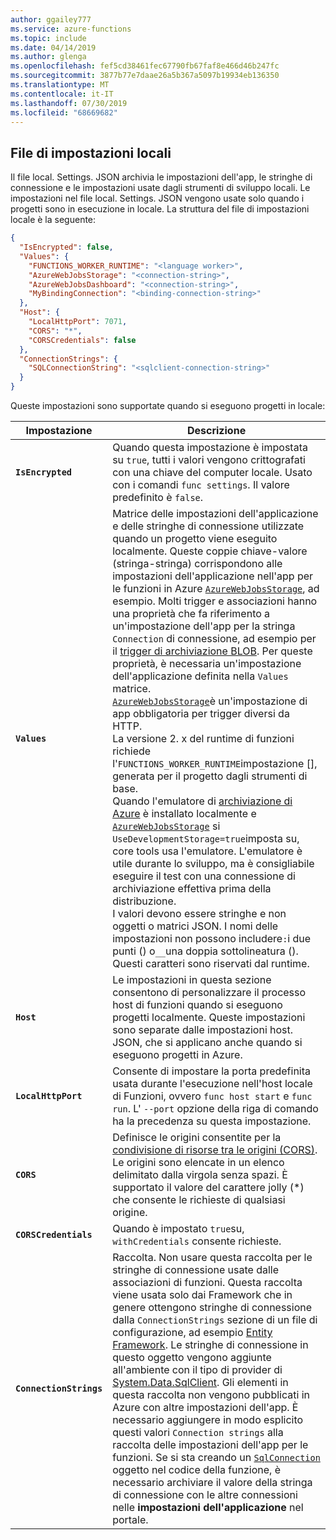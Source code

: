 ```yaml
---
author: ggailey777
ms.service: azure-functions
ms.topic: include
ms.date: 04/14/2019
ms.author: glenga
ms.openlocfilehash: fef5cd38461fec67790fb67faf8e466d46b247fc
ms.sourcegitcommit: 3877b77e7daae26a5b367a5097b19934eb136350
ms.translationtype: MT
ms.contentlocale: it-IT
ms.lasthandoff: 07/30/2019
ms.locfileid: "68669682"
---
```

## <a name="local-settings-file"></a>File di impostazioni locali

Il file local. Settings. JSON archivia le impostazioni dell'app, le stringhe di connessione e le impostazioni usate dagli strumenti di sviluppo locali. Le impostazioni nel file local. Settings. JSON vengono usate solo quando i progetti sono in esecuzione in locale. La struttura del file di impostazioni locale è la seguente:

```json
{
  "IsEncrypted": false,
  "Values": {
    "FUNCTIONS_WORKER_RUNTIME": "<language worker>",
    "AzureWebJobsStorage": "<connection-string>",
    "AzureWebJobsDashboard": "<connection-string>",
    "MyBindingConnection": "<binding-connection-string>"
  },
  "Host": {
    "LocalHttpPort": 7071,
    "CORS": "*",
    "CORSCredentials": false
  },
  "ConnectionStrings": {
    "SQLConnectionString": "<sqlclient-connection-string>"
  }
}
```

Queste impostazioni sono supportate quando si eseguono progetti in locale:

| Impostazione      | Descrizione                            |
| ------------ | -------------------------------------- |
| **`IsEncrypted`** | Quando questa impostazione è impostata su `true`, tutti i valori vengono crittografati con una chiave del computer locale. Usato con i comandi `func settings`. Il valore predefinito è `false`. |
| **`Values`** | Matrice delle impostazioni dell'applicazione e delle stringhe di connessione utilizzate quando un progetto viene eseguito localmente. Queste coppie chiave-valore (stringa-stringa) corrispondono alle impostazioni dell'applicazione nell'app per le funzioni in Azure [`AzureWebJobsStorage`], ad esempio. Molti trigger e associazioni hanno una proprietà che fa riferimento a un'impostazione dell'app per la stringa `Connection` di connessione, ad esempio per il [trigger di archiviazione BLOB](../articles/azure-functions/functions-bindings-storage-blob.md#trigger---configuration). Per queste proprietà, è necessaria un'impostazione dell'applicazione definita nella `Values` matrice. <br/>[`AzureWebJobsStorage`]è un'impostazione di app obbligatoria per trigger diversi da HTTP. <br/>La versione 2. x del runtime di funzioni richiede l'`FUNCTIONS_WORKER_RUNTIME`impostazione [], generata per il progetto dagli strumenti di base. <br/> Quando l'emulatore di [archiviazione di Azure](../articles/storage/common/storage-use-emulator.md) è installato localmente e [`AzureWebJobsStorage`] si `UseDevelopmentStorage=true`imposta su, core tools usa l'emulatore. L'emulatore è utile durante lo sviluppo, ma è consigliabile eseguire il test con una connessione di archiviazione effettiva prima della distribuzione.<br/> I valori devono essere stringhe e non oggetti o matrici JSON. I nomi delle impostazioni non possono includere`:`i due punti () o`__`una doppia sottolineatura (). Questi caratteri sono riservati dal runtime.  |
| **`Host`** | Le impostazioni in questa sezione consentono di personalizzare il processo host di funzioni quando si eseguono progetti localmente. Queste impostazioni sono separate dalle impostazioni host. JSON, che si applicano anche quando si eseguono progetti in Azure. |
| **`LocalHttpPort`** | Consente di impostare la porta predefinita usata durante l'esecuzione nell'host locale di Funzioni, ovvero `func host start` e `func run`. L' `--port` opzione della riga di comando ha la precedenza su questa impostazione. |
| **`CORS`** | Definisce le origini consentite per la [condivisione di risorse tra le origini (CORS)](https://en.wikipedia.org/wiki/Cross-origin_resource_sharing). Le origini sono elencate in un elenco delimitato dalla virgola senza spazi. È supportato il valore del carattere jolly (\*) che consente le richieste di qualsiasi origine. |
| **`CORSCredentials`** |  Quando è impostato `true`su, `withCredentials` consente richieste. |
| **`ConnectionStrings`** | Raccolta. Non usare questa raccolta per le stringhe di connessione usate dalle associazioni di funzioni. Questa raccolta viene usata solo dai Framework che in genere ottengono stringhe di connessione dalla `ConnectionStrings` sezione di un file di configurazione, ad esempio [Entity Framework](https://msdn.microsoft.com/library/aa937723(v=vs.113).aspx). Le stringhe di connessione in questo oggetto vengono aggiunte all'ambiente con il tipo di provider di [System.Data.SqlClient](https://msdn.microsoft.com/library/system.data.sqlclient(v=vs.110).aspx). Gli elementi in questa raccolta non vengono pubblicati in Azure con altre impostazioni dell'app. È necessario aggiungere in modo esplicito questi valori `Connection strings` alla raccolta delle impostazioni dell'app per le funzioni. Se si sta creando un [`SqlConnection`](https://msdn.microsoft.com/library/system.data.sqlclient.sqlconnection(v=vs.110).aspx) oggetto nel codice della funzione, è necessario archiviare il valore della stringa di connessione con le altre connessioni nelle **impostazioni dell'applicazione** nel portale. |

[`AzureWebJobsStorage`]: ../articles/azure-functions/functions-app-settings.md#azurewebjobsstorage
